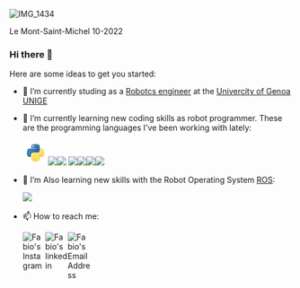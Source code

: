 
![IMG_1434](https://user-images.githubusercontent.com/91262561/200649208-d2afd30c-71b2-4f23-b679-92c28506c4f3.jpeg)

Le Mont-Saint-Michel 10-2022

### Hi there 👋

Here are some ideas to get you started:

* 🤖 I’m currently studing as a [Robotcs engineer](https://unige.it/en/off.f/2021/ins/51201.html?codcla=10635) at the [Univercity of Genoa UNIGE](https://courses.unige.it/10635)

* 🌱 I’m currently learning new coding skills as robot programmer. These are the programming languages I've been working with lately: 

  <img height="45" src="https://raw.githubusercontent.com/github/explore/80688e429a7d4ef2fca1e82350fe8e3517d3494d/topics/python/python.png"><img height="44" src="https://img.icons8.com/color/452/c-programming.png"><img height="40" src="https://upload.wikimedia.org/wikipedia/commons/1/18/ISO_C%2B%2B_Logo.svg"> <img height="40" src="https://seeklogo.com/images/C/c-sharp-c-logo-02F17714BA-seeklogo.com.png"><img height="40" src="https://upload.wikimedia.org/wikipedia/commons/2/21/Matlab_Logo.png"><img height="40" src="https://upload.wikimedia.org/wikipedia/commons/4/4b/Bash_Logo_Colored.svg"><img height="40" src="https://cdn.icon-icons.com/icons2/2107/PNG/512/file_type_pddl_plan_icon_130275.png">

* 🦾 I’m Also learning new skills with the Robot Operating System [ROS](https://www.ros.org): 
  
     <img height="40" src="https://upload.wikimedia.org/wikipedia/commons/b/bb/Ros_logo.svg">

* 📫 How to reach me: 
   <a href="https://www.instagram.com/fabio_conti/">

  <img align="left" alt="Fabio's Instagram" width="40px" src="https://upload.wikimedia.org/wikipedia/commons/a/a5/Instagram_icon.png" />

</a>  

   <a href="https://www.linkedin.com/in/fabio-conti-695873245/">

  <img align="left" alt="Fabio's linkedin" width="40px" src="https://cdn-icons-png.flaticon.com/512/174/174857.png" />

</a>

   <a href="mailto:fabio_conti99@yahoo.it">

  <img align="left" alt="Fabio's Email Address" width="40px" src="https://www.pngkit.com/png/full/84-841048_envelop-email-icon-email-icon-png-red.png" />

</a>

